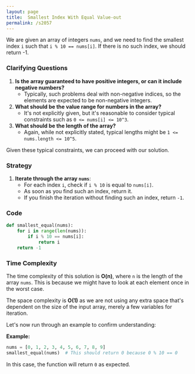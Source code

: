 ```yaml
---
layout: page
title:  Smallest Index With Equal Value-out
permalink: /s2057
---
```


We are given an array of integers `nums`, and we need to find the smallest index `i` such that `i % 10 == nums[i]`. If there is no such index, we should return -1.

### Clarifying Questions

1. **Is the array guaranteed to have positive integers, or can it include negative numbers?**
    - Typically, such problems deal with non-negative indices, so the elements are expected to be non-negative integers.
2. **What should be the value range for numbers in the array?**
    - It's not explicitly given, but it's reasonable to consider typical constraints such as `0 <= nums[i] <= 10^3`.
3. **What should be the length of the array?**
    - Again, while not explicitly stated, typical lengths might be `1 <= nums.length <= 10^5`.

Given these typical constraints, we can proceed with our solution.

### Strategy

1. **Iterate through the array `nums`**:
   - For each index `i`, check if `i % 10` is equal to `nums[i]`.
   - As soon as you find such an index, return it.
   - If you finish the iteration without finding such an index, return `-1`.

### Code

```python
def smallest_equal(nums):
    for i in range(len(nums)):
        if i % 10 == nums[i]:
            return i
    return -1
```

### Time Complexity

The time complexity of this solution is **O(n)**, where `n` is the length of the array `nums`. This is because we might have to look at each element once in the worst case.

The space complexity is **O(1)** as we are not using any extra space that's dependent on the size of the input array, merely a few variables for iteration.

Let's now run through an example to confirm understanding:

**Example:**

```python
nums = [0, 1, 2, 3, 4, 5, 6, 7, 8, 9]
smallest_equal(nums)  # This should return 0 because 0 % 10 == 0
```

In this case, the function will return `0` as expected.